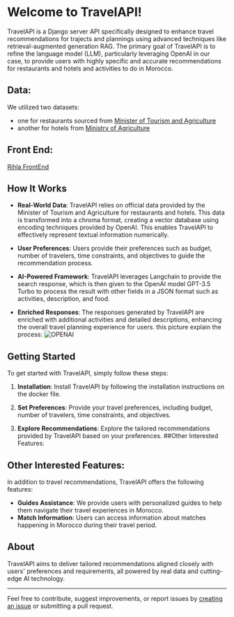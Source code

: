 # Welcome to TravelAPI!

TravelAPI is a Django server API specifically designed to enhance travel recommendations for trajects and plannings using advanced techniques like retrieval-augmented generation RAG. The primary goal of TravelAPI is to refine the language model (LLM), particularly leveraging OpenAI in our case, to provide users with highly specific and accurate recommendations for restaurants and hotels and activities to do in Morocco.

## Data:
We utilized two datasets:
- one for restaurants sourced from [Minister of Tourism and Agriculture](https://mtaess.gov.ma/fr/annuaires/annuaire-des-etablissements-dhebergements-touristique/)
- another for hotels from [Ministry of Agriculture](https://www.agriculture.gov.ma/sites/default/files/2021-09/annexe3_-_liste_des_restaurants_touristiques_independants_classes-_2018-.pdf)

## Front End:
[Rihla FrontEnd](https://github.com/AElKaimouni/rihla)


## How It Works

- **Real-World Data**: TravelAPI relies on official data provided by the Minister of Tourism and Agriculture for restaurants and hotels. This data is transformed into a chroma format, creating a vector database using encoding techniques provided by OpenAI. This enables TravelAPI to effectively represent textual information numerically.
   
- **User Preferences**: Users provide their preferences such as budget, number of travelers, time constraints, and objectives to guide the recommendation process.
   
- **AI-Powered Framework**: TravelAPI leverages Langchain to provide the search response, which is then given to the OpenAI model GPT-3.5 Turbo to process the result with other fields in a JSON format such as activities, description, and food.
   
- **Enriched Responses**: The responses generated by TravelAPI are enriched with additional activities and detailed descriptions, enhancing the overall travel planning experience for users.
  this picture explain  the process:
![OPENAI](https://github.com/safouat/TravelApi/assets/120058233/36ccc39e-01fa-4778-819d-55d1f4ba500c)

## Getting Started

To get started with TravelAPI, simply follow these steps:

1. **Installation**: Install TravelAPI by following the installation instructions on the docker file.
   
2. **Set Preferences**: Provide your travel preferences, including budget, number of travelers, time constraints, and objectives.
   
3. **Explore Recommendations**: Explore the tailored recommendations provided by TravelAPI based on your preferences.
##Other Interested Features:
## Other Interested Features:
In addition to travel recommendations, TravelAPI offers the following features:

- **Guides Assistance**: We provide users with personalized guides to help them navigate their travel experiences in Morocco.
- **Match Information**: Users can access information about matches happening in Morocco during their travel period.

## About

TravelAPI aims to deliver tailored recommendations aligned closely with users' preferences and requirements, all powered by real data and cutting-edge AI technology.

---

Feel free to contribute, suggest improvements, or report issues by [creating an issue](#) or submitting a pull request.
